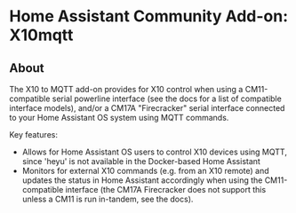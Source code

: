 # Home Assistant Community Add-on: X10mqtt

## About

The X10 to MQTT add-on provides for X10 control when using a CM11-compatible serial powerline interface (see the docs for a list of compatible interface models), and/or a CM17A "Firecracker" serial interface connected to your Home Assistant OS system using MQTT commands.

Key features:

- Allows for Home Assistant OS users to control X10 devices using MQTT, since 'heyu' is not available in the Docker-based Home Assistant
- Monitors for external X10 commands (e.g. from an X10 remote) and updates the status in Home Assistant accordingly when using the CM11-compatible interface (the CM17A Firecracker does not support this unless a CM11 is run in-tandem, see the docs).
